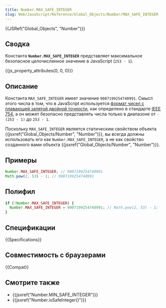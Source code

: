 ```yaml
---
title: Number.MAX_SAFE_INTEGER
slug: Web/JavaScript/Reference/Global_Objects/Number/MAX_SAFE_INTEGER
---
```


{{JSRef("Global_Objects", "Number")}}

## Сводка

Константа **`Number.MAX_SAFE_INTEGER`** представляет максимальное безопасное целочисленное значение в JavaScript (`253 - 1`).

{{js_property_attributes(0, 0, 0)}}

## Описание

Константа `MAX_SAFE_INTEGER` имеет значение `9007199254740991`. Смысл этого числа в том, что в JavaScript используется [формат чисел с плавающей запятой двойной точности](https://ru.wikipedia.org/wiki/Число_двойной_точности), как определено в стандарте [IEEE 754](https://ru.wikipedia.org/wiki/IEEE_754), а он может безопасно представлять числа только в диапазоне от `-(253 - 1)` до `253 - 1`.

Поскольку `MAX_SAFE_INTEGER` является статическим свойством объекта {{jsxref("Global_Objects/Number", "Number")}}, вы всегда должны использовать его как `Number.MAX_SAFE_INTEGER`, а не как свойство созданного вами объекта {{jsxref("Global_Objects/Number", "Number")}}.

## Примеры

```js
Number.MAX_SAFE_INTEGER; // 9007199254740991
Math.pow(2, 53) - 1; // 9007199254740991
```

## Полифил

```js
if (!Number.MAX_SAFE_INTEGER) {
  Number.MAX_SAFE_INTEGER = 9007199254740991; // Math.pow(2, 53) - 1;
}
```

## Спецификации

{{Specifications}}

## Совместимость с браузерами

{{Compat}}

## Смотрите также

- {{jsxref("Number.MIN_SAFE_INTEGER")}}
- {{jsxref("Number.isSafeInteger()")}}
